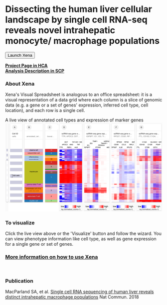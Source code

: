 # Dissecting the human liver cellular landscape by single cell RNA-seq reveals novel intrahepatic monocyte/ macrophage populations


<button class="cohortButton">Launch Xena</button>

**[Project Page in HCA](https://data.humancellatlas.org/explore/projects/4d6f6c96-2a83-43d8-8fe1-0f53bffd4674)**
<br>
**[Analysis Description in SCP](https://singlecell.broadinstitute.org/single_cell/study/SCP765/2020-mar-landscape-adult-liver-10x)**

### About Xena
Xena's Visual Spreadsheet is analogous to an office spreadsheet: it is a visual representation of a data grid where each column is a slice of genomic data (e.g. a gene or a set of genes' expression, inferred cell type, cell location), and each row is a single cell.

A live view of annotated cell types and expression of marker genes<br>
<a href='/?columns=%5B%7B%22width%22%3A136%2C%22columnLabel%22%3A%22%22%2C%22fieldLabel%22%3A%22annotated_cell_identity.ontology_label%22%2C%22host%22%3A%22https%3A%2F%2Fsinglecellnew.xenahubs.net%22%2C%22name%22%3A%22HCA%2FSingleCellLiverLandscape%2F10x%2Fmeta.tsv%22%2C%22fields%22%3A%22annotated_cell_identity.ontology_label%22%7D%2C%7B%22width%22%3A90%2C%22columnLabel%22%3A%22%22%2C%22fieldLabel%22%3A%22louvain_labels%22%2C%22host%22%3A%22https%3A%2F%2Fsinglecellnew.xenahubs.net%22%2C%22name%22%3A%22HCA%2FSingleCellLiverLandscape%2F10x%2Fmeta.tsv%22%2C%22fields%22%3A%22louvain_labels%22%7D%2C%7B%22width%22%3A166%2C%22columnLabel%22%3A%22scRNA-seq%20gene%20expression%20-%2010x%22%2C%22fieldLabel%22%3A%22TTR%2C%20APOC3%2C%20DDT%2C%20RBP4%2C%20ANG%2C%20TAT-AS1%2C%20ALB%2C%20TAT%2C%20MAT1A%22%2C%22host%22%3A%22https%3A%2F%2Fsinglecellnew.xenahubs.net%22%2C%22name%22%3A%22HCA%2FSingleCellLiverLandscape%2F10x%2FexprMatrix.tsv%22%2C%22fields%22%3A%22TTR%20APOC3%20DDT%20RBP4%20ANG%20TAT-AS1%20ALB%20TAT%20MAT1A%22%7D%2C%7B%22width%22%3A185%2C%22columnLabel%22%3A%22scRNA-seq%20gene%20expression%20-%2010x%22%2C%22fieldLabel%22%3A%22IGFBP7%2C%20ID1%2C%20ID3%2C%20TIMP1%2C%20IFITM3%2C%20PRSS23%2C%20TM4SF1%2C%20HSPG2%2C%20ADIRF-AS1%22%2C%22host%22%3A%22https%3A%2F%2Fsinglecellnew.xenahubs.net%22%2C%22name%22%3A%22HCA%2FSingleCellLiverLandscape%2F10x%2FexprMatrix.tsv%22%2C%22fields%22%3A%22IGFBP7%20ID1%20ID3%20TIMP1%20IFITM3%20PRSS23%20TM4SF1%20HSPG2%20ADIRF-AS1%22%7D%2C%7B%22width%22%3A169%2C%22columnLabel%22%3A%22scRNA-seq%20gene%20expression%20-%2010x%22%2C%22fieldLabel%22%3A%22RPS27%2C%20CD3D%2C%20RPS29%2C%20IL32%2C%20CCL5%2C%20RPS3%2C%20RPLP2%2C%20RPL3%2C%20B2M%22%2C%22host%22%3A%22https%3A%2F%2Fsinglecellnew.xenahubs.net%22%2C%22name%22%3A%22HCA%2FSingleCellLiverLandscape%2F10x%2FexprMatrix.tsv%22%2C%22fields%22%3A%22RPS27%20CD3D%20RPS29%20IL32%20CCL5%20RPS3%20RPLP2%20RPL3%20B2M%22%7D%2C%7B%22width%22%3A182%2C%22columnLabel%22%3A%22scRNA-seq%20gene%20expression%20-%2010x%22%2C%22fieldLabel%22%3A%22FTL%2C%20CD163%2C%20C1QA%2C%20CTSB%2C%20C1QB%2C%20SLC40A1%2C%20GPX1%2C%20PSAP%2C%20SAT1%22%2C%22host%22%3A%22https%3A%2F%2Fsinglecellnew.xenahubs.net%22%2C%22name%22%3A%22HCA%2FSingleCellLiverLandscape%2F10x%2FexprMatrix.tsv%22%2C%22fields%22%3A%22FTL%20CD163%20C1QA%20CTSB%20C1QB%20SLC40A1%20GPX1%20PSAP%20SAT1%22%7D%5D&heatmap=%7B%22showWelcome%22%3Afalse%2C%22mode%22%3A%22heatmap%22%7D'><img src="https://github.com/ucscXena/cohortMetaData/raw/master/cohort_HCA%20Single%20Cell%20Liver%20Landscape/HCA%20Single%20Cell%20Liver%20Landscape.png" width="800px"></a>

### To visualize
Click the live view above or the 'Visualize' button and follow the wizard. You can view phenotype information like cell type, as well as gene expression for a single gene or set of genes.

### [More information on how to use Xena](https://ucsc-xena.gitbook.io/project/tutorials/hca-tutorial)

<br>

### Publication
MacParland SA, et al. [Single cell RNA sequencing of human liver reveals distinct intrahepatic macrophage populations](https://www.ncbi.nlm.nih.gov/pmc/articles/PMC6197289/) Nat Commun. 2018

<br>
